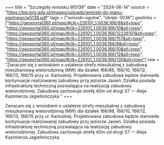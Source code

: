 +++
title = "Szczegóły wniosku W5138"
date = "2024-06-14"
source = "https://bip.brg.gda.pl/images/uploads/wnioski-do-planu-ogolnego/w5138.pdf"
tags = ["wnioski-ogolne", "obręb: 0036"]
geolinks = ["https://geoportal360.pl/map/#clk=226101_1.0036.166/8&stl=topo", "https://geoportal360.pl/map/#clk=226101_1.0036.166/10&stl=topo", "https://geoportal360.pl/map/#clk=226101_1.0036.166/12226101&stl=topo", "https://geoportal360.pl/map/#clk=226101_1.0036.166/157&stl=topo", "https://geoportal360.pl/map/#clk=226101_1.0036.166/8&stl=topo", "https://geoportal360.pl/map/#clk=226101_1.0036.166/10&stl=topo", "https://geoportal360.pl/map/#clk=226101_1.0036.166/12&stl=topo", "https://geoportal360.pl/map/#clk=226101_1.0036.166/130&stl=topo"]
raw = "Zwracam się z wnioskiem o ustalenie strefy mieszkalnej z zabudową mieszkaniową wielorodzinną (MW) dla działek 166/86, 166/10, 166/12, 166/13, 166/15 przy ul. Kartuskiej. Projektowana zabudowa będzie stanowiła kontynuacje realizowanej zabudowy przy jeziorze Jasień. Działka posiada infrastrukturę techniczną pozwalająca na realizację zabudowy wielorodzinnej. Zabudowa zachowuje strefę 40m od drogi S7 — Aleja Kazimierza Jagiellończyka "
+++

Zwracam się z wnioskiem o ustalenie strefy mieszkalnej z zabudową mieszkaniową wielorodzinną (MW)
dla działek 166/86, 166/10, 166/12, 166/13, 166/15 przy ul. Kartuskiej. Projektowana zabudowa będzie
stanowiła kontynuacje realizowanej zabudowy przy jeziorze Jasień. Działka posiada infrastrukturę
techniczną pozwalająca na realizację zabudowy wielorodzinnej. Zabudowa zachowuje strefę 40m od
drogi S7 — Aleja Kazimierza Jagiellończyka



